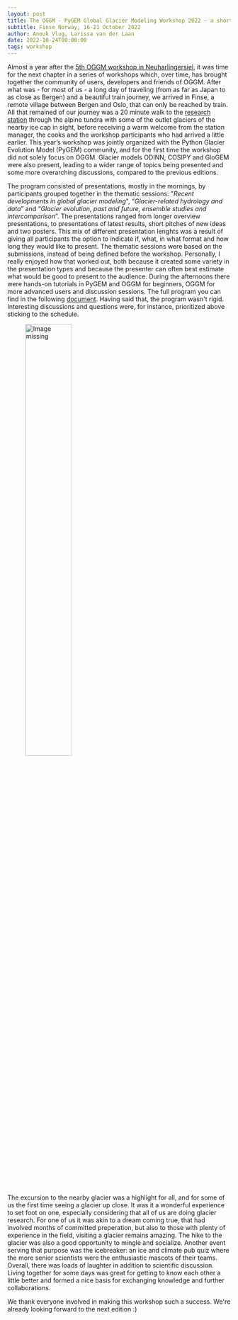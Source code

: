 ```yaml
---
layout: post
title: The OGGM - PyGEM Global Glacier Modeling Workshop 2022 – a short summary
subtitle: Finse Norway, 16-21 October 2022
author: Anouk Vlug, Larissa van der Laan
date: 2022-10-24T00:00:00
tags: workshop
---
```


Almost a year after the [5th OGGM workshop in Neuharlingersiel](https://oggm.org/2021/10/12/5th-oggm-worshop-summary/), 
it was time for the next chapter in a series of workshops which, over time, has brought together the community of users, developers and friends 
of OGGM. After what was - for most of us - a long day of traveling (from as far as Japan to as close as Bergen) and a beautiful train 
journey, we arrived in Finse, a remote village between Bergen and Oslo, that can only be reached by train. All that 
remained of our journey was a 20 minute walk to the [research station](www.finse.uio.no) through the alpine tundra 
with some of the outlet glaciers of the nearby ice cap in sight, before receiving a warm welcome from the station manager, 
the cooks and the workshop participants who had arrived a little earlier. This year’s workshop was jointly organized with 
the Python Glacier Evolution Model (PyGEM) community, and for the first time the workshop did not solely focus on OGGM. 
Glacier models ODINN, COSIPY and GloGEM were also present, leading to a wider range of topics being presented and some more 
overarching discussions, compared to the previous editions. 

The program consisted of presentations, mostly in the mornings, by participants grouped together in 
the thematic sessions: "<i>Recent developments in global glacier modeling</i>", “<i>Glacier-related hydrology and data</i>” 
and “<i>Glacier evolution, past and future, ensemble studies and intercomparison</i>”. The presentations ranged from 
longer overview presentations, to presentations of latest results, short pitches of new ideas and two posters. This mix 
of different presentation lenghts was a result of giving all participants the option to indicate if, what, in what 
format and how long they would like to present. The thematic sessions were based on the submissions, instead of 
being defined before the workshop. Personally, I really enjoyed how that worked out, both because it created some variety in the 
presentation types and because the presenter can often best estimate what would be good to present to the audience. 
During the afternoons there were hands-on tutorials in PyGEM and OGGM for beginners, OGGM for more advanced users 
and discussion sessions. The full program you can find in the following 
[document](https://github.com/OGGM/oggm.github.io/tree/master/img/blog/6st_workshop/Workshop_Program_2022.pdf). 
Having said that, the program wasn't rigid. Interesting discussions and questions were, for instance, prioritized above 
sticking to the schedule. 


<figure>
    <a href="/img/blog/6st_workshop/groupphoto.jpg" >
    <img src="/img/blog/6st_workshop/groupphoto.jpg" alt="Image missing" width="50%" />
    </a>
</figure>

The excursion to the nearby glacier was a highlight for all, and for some of us the first time seeing a glacier up close. 
It was it a wonderful experience to set foot on one, especially considering that all of us are doing glacier research. 
For one of us it was akin to a dream coming true, that had involved months of committed preperation, but also to those with 
plenty of  experience in the field, visiting a glacier remains amazing. The hike to the glacier was also a good opportunity 
to mingle and socialize. Another event serving that purpose was the icebreaker: an ice and climate pub quiz where the more 
senior scientists were the enthusiastic mascots of their teams. Overall, there was loads of laughter in addition to scientific
discussion. Living together for some days was great for getting to know each other a little better and formed a nice basis 
for exchanging knowledge and further collaborations. 

We thank everyone involved in making this workshop such a success. We're already looking forward to the next edition :)
